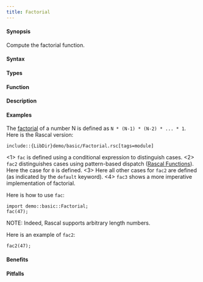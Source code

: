 ```yaml
---
title: Factorial
---
```


#### Synopsis

Compute the factorial function.

#### Syntax

#### Types

#### Function

#### Description

#### Examples

The [factorial](http://en.wikipedia.org/wiki/Factorial)
of a number N is defined as `N * (N-1) * (N-2) * ... * 1`.
Here is the Rascal version:
```rascal
include::{LibDir}demo/basic/Factorial.rsc[tags=module]
```
          
<1> `fac` is defined using a conditional expression to distinguish cases.
<2> `fac2` distinguishes cases using pattern-based dispatch ([Rascal Functions]((Rascal:Function))).
    Here the case for `0` is defined.
<3> Here all other cases for `fac2` are defined (as indicated by the `default` keyword).
<4> `fac3` shows a more imperative implementation of factorial.

Here is how to use `fac`:

```rascal-shell
import demo::basic::Factorial;
fac(47);
```

NOTE: Indeed, Rascal supports arbitrary length numbers.
 
Here is an example of `fac2`:
```rascal-shell,continue
fac2(47);
```

#### Benefits

#### Pitfalls

